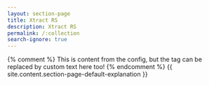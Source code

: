 ```yaml
---
layout: section-page
title: Xtract RS
description: Xtract RS
permalink: /:collection
search-ignore: true
---
```


{% comment %} This is content from the config, but the tag can be replaced by custom text here too! {% endcomment %}
{{ site.content.section-page-default-explanation }}